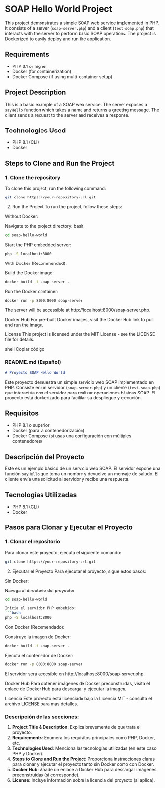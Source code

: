 # SOAP Hello World Project

This project demonstrates a simple SOAP web service implemented in PHP. It consists of a server (`soap-server.php`) and a client (`test-soap.php`) that interacts with the server to perform basic SOAP operations. The project is Dockerized to easily deploy and run the application.

## Requirements

- PHP 8.1 or higher
- Docker (for containerization)
- Docker Compose (if using multi-container setup)

## Project Description

This is a basic example of a SOAP web service. The server exposes a `sayHello` function which takes a name and returns a greeting message. The client sends a request to the server and receives a response.

## Technologies Used

- PHP 8.1 (CLI)
- Docker

## Steps to Clone and Run the Project

### 1. Clone the repository

To clone this project, run the following command:

```bash
git clone https://your-repository-url.git
```
2. Run the Project
To run the project, follow these steps:

Without Docker:

Navigate to the project directory:
bash
```bash
cd soap-hello-world
```
Start the PHP embedded server:

```bash
php -S localhost:8000
```
With Docker (Recommended):

Build the Docker image:

```bash
docker build -t soap-server .
```
Run the Docker container:

```bash
docker run -p 8000:8000 soap-server
```
The server will be accessible at http://localhost:8000/soap-server.php.

Docker Hub
For pre-built Docker images, visit the Docker Hub link to pull and run the image.

License
This project is licensed under the MIT License - see the LICENSE file for details.

shell
Copiar código

### **README.md (Español)**

```markdown
# Proyecto SOAP Hello World
```
Este proyecto demuestra un simple servicio web SOAP implementado en PHP. Consiste en un servidor (`soap-server.php`) y un cliente (`test-soap.php`) que interactúa con el servidor para realizar operaciones básicas SOAP. El proyecto está dockerizado para facilitar su despliegue y ejecución.

## Requisitos

- PHP 8.1 o superior
- Docker (para la contenedorización)
- Docker Compose (si usas una configuración con múltiples contenedores)

## Descripción del Proyecto

Este es un ejemplo básico de un servicio web SOAP. El servidor expone una función `sayHello` que toma un nombre y devuelve un mensaje de saludo. El cliente envía una solicitud al servidor y recibe una respuesta.

## Tecnologías Utilizadas

- PHP 8.1 (CLI)
- Docker

## Pasos para Clonar y Ejecutar el Proyecto

### 1. Clonar el repositorio

Para clonar este proyecto, ejecuta el siguiente comando:

```bash
git clone https://your-repository-url.git
```
2. Ejecutar el Proyecto
Para ejecutar el proyecto, sigue estos pasos:

Sin Docker:

Navega al directorio del proyecto:
```bash
cd soap-hello-world

Inicia el servidor PHP embebido:
```bash
php -S localhost:8000
```
Con Docker (Recomendado):

Construye la imagen de Docker:
```bash
docker build -t soap-server .
```
Ejecuta el contenedor de Docker:
```bash
docker run -p 8000:8000 soap-server
```
El servidor será accesible en http://localhost:8000/soap-server.php.

Docker Hub
Para obtener imágenes de Docker preconstruidas, visita el enlace de Docker Hub para descargar y ejecutar la imagen.

Licencia
Este proyecto está licenciado bajo la Licencia MIT - consulta el archivo LICENSE para más detalles.


### **Descripción de las secciones:**

1. **Project Title & Description**: Explica brevemente de qué trata el proyecto.
2. **Requirements**: Enumera los requisitos principales como PHP, Docker, etc.
3. **Technologies Used**: Menciona las tecnologías utilizadas (en este caso PHP y Docker).
4. **Steps to Clone and Run the Project**: Proporciona instrucciones claras para clonar y ejecutar el proyecto tanto sin Docker como con Docker.
5. **Docker Hub**: Añade un enlace a Docker Hub para descargar imágenes preconstruidas (si corresponde).
6. **License**: Incluye información sobre la licencia del proyecto (si aplica).


